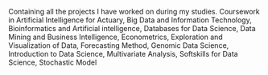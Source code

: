 Containing all the projects I have worked on during my studies.
Coursework in
Artificial Intelligence for Actuary, Big Data and Information Technology, Bioinformatics and Artificial intelligence, Databases for Data Science, Data Mining and Business Intelligence, Econometrics, Exploration and Visualization of Data, Forecasting Method, Genomic Data Science, Introduction to Data Science, Multivariate Analysis, Softskills for Data Science, Stochastic Model 
